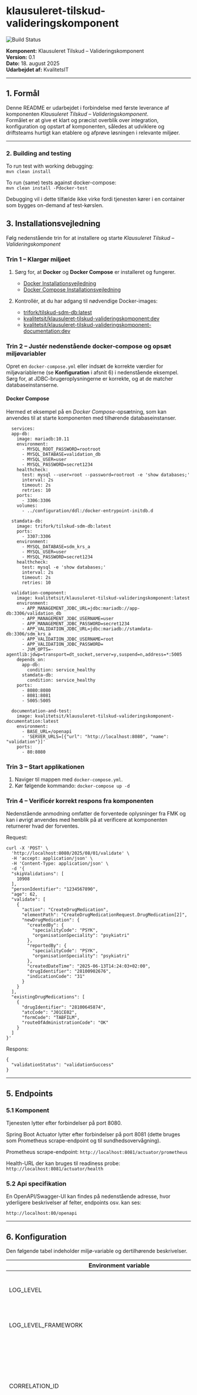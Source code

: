 # klausuleret-tilskud-valideringskomponent

![Build Status](https://github.com/KvalitetsIT/klausuleret-tilskud-valideringskomponent/workflows/CICD/badge.svg)

**Komponent:** Klausuleret Tilskud – Valideringskomponent  
**Version:** 0.1  
**Dato:** 18. august 2025  
**Udarbejdet af:** KvalitetsIT

---

## 1. Formål

Denne README er udarbejdet i forbindelse med første leverance af komponenten *Klausuleret Tilskud –
Valideringskomponent*.  
Formålet er at give et klart og præcist overblik over integration, konfiguration og opstart af komponenten, således at
udviklere og driftsteams hurtigt kan etablere og afprøve løsningen i relevante miljøer.

---

### 2. Building and testing

To run test with working debugging:\
`mvn clean install`

To run (same) tests against docker-compose:\
`mvn clean install -Pdocker-test`

Debugging vil i dette tilfælde ikke virke fordi tjenesten kører i en container som bygges on-demand af test-kørslen.

## 3. Installationsvejledning

Følg nedenstående trin for at installere og starte *Klausuleret Tilskud – Valideringskomponent*

### Trin 1 – Klargør miljøet

1. Sørg for, at **Docker** og **Docker Compose** er installeret og fungerer.
    - [Docker Installationsvejledning](https://docs.docker.com/get-docker/)
    - [Docker Compose Installationsvejledning](https://docs.docker.com/compose/install/)

2. Kontrollér, at du har adgang til nødvendige Docker-images:
    - [trifork/tilskud-sdm-db:latest](https://hub.docker.com/r/trifork/tilskud-sdm-db)
    - [kvalitetsit/klausuleret-tilskud-valideringskomponent:dev](https://hub.docker.com/r/kvalitetsit/klausuleret-tilskud-valideringskomponent)
    - [kvalitetsit/klausuleret-tilskud-valideringskomponent-documentation:dev](https://hub.docker.com/r/kvalitetsit/klausuleret-tilskud-valideringskomponent-documentation)

### Trin 2 – Justér nedenstående docker-compose og opsæt miljøvariabler

Opret en `docker-compose.yml` eller indsæt de korrekte værdier for miljøvariablerne (se **Konfiguration** i afsnit 6) i
nedenstående eksempel. Sørg for, at JDBC-brugeroplysningerne er korrekte, og at de matcher databaseinstanserne.

#### Docker Compose

Hermed et eksempel på en *Docker Compose*-opsætning, som kan anvendes til at starte komponenten med tilhørende
databaseinstanser.

```
  services:
  app-db:
    image: mariadb:10.11
    environment:
      - MYSQL_ROOT_PASSWORD=rootroot
      - MYSQL_DATABASE=validation_db
      - MYSQL_USER=user
      - MYSQL_PASSWORD=secret1234
    healthcheck:
      test: mysql --user=root --password=rootroot -e 'show databases;'
      interval: 2s
      timeout: 2s
      retries: 10
    ports:
      - 3306:3306
    volumes:
      - ../configuration/ddl:/docker-entrypoint-initdb.d

  stamdata-db:
    image: trifork/tilskud-sdm-db:latest
    ports:
      - 3307:3306
    environment:
      - MYSQL_DATABASE=sdm_krs_a
      - MYSQL_USER=user
      - MYSQL_PASSWORD=secret1234
    healthcheck:
      test: mysql -e 'show databases;'
      interval: 2s
      timeout: 2s
      retries: 10
    
  validation-component:
    image: kvalitetsit/klausuleret-tilskud-valideringskomponent:latest
    environment:
      - APP_MANAGEMENT_JDBC_URL=jdbc:mariadb://app-db:3306/validation_db
      - APP_MANAGEMENT_JDBC_USERNAME=user
      - APP_MANAGEMENT_JDBC_PASSWORD=secret1234
      - APP_VALIDATION_JDBC_URL=jdbc:mariadb://stamdata-db:3306/sdm_krs_a
      - APP_VALIDATION_JDBC_USERNAME=root
      - APP_VALIDATION_JDBC_PASSWORD=
      - JVM_OPTS=-agentlib:jdwp=transport=dt_socket,server=y,suspend=n,address=*:5005
    depends_on:
      app-db:
        condition: service_healthy
      stamdata-db:
        condition: service_healthy
    ports:
      - 8080:8080
      - 8081:8081
      - 5005:5005

  documentation-and-test:
    image: kvalitetsit/klausuleret-tilskud-valideringskomponent-documentation:latest
    environment:
      - BASE_URL=/openapi
      - 'SERVER_URLS=[{"url": "http://localhost:8080", "name": "validation"}]'
    ports:
      - 80:8080
```

### Trin 3 – Start applikationen

1. Naviger til mappen med `docker-compose.yml`.
2. Kør følgende kommando: `docker-compose up -d`

### Trin 4 – Verificér korrekt respons fra komponenten

Nedenstående anmodning omfatter de forventede oplysninger fra FMK og kan i øvrigt anvendes med henblik på at verificere
at komponenten returnerer hvad der forventes.

Request:

```
curl -X 'POST' \
  'http://localhost:8080/2025/08/01/validate' \
  -H 'accept: application/json' \
  -H 'Content-Type: application/json' \
  -d '{
  "skipValidations": [
    10908
  ],
  "personIdentifier": "1234567890",
  "age": 62,
  "validate": [
    {
      "action": "CreateDrugMedication",
      "elementPath": "CreateDrugMedicationRequest.DrugMedication[2]",
      "newDrugMedication": {
        "createdBy": {
          "specialityCode": "PSYK",
          "organisationSpeciality": "psykiatri"
        },
        "reportedBy": {
          "specialityCode": "PSYK",
          "organisationSpeciality": "psykiatri"
        },
        "createdDateTime": "2025-06-13T14:24:03+02:00",
        "drugIdentifier": "28100902676",
        "indicationCode": "31"
      }
    }
  ],
  "existingDrugMedications": [
    {
      "drugIdentifier": "28100645874",
      "atcCode": "J01CE02",
      "formCode": "TABFILM",
      "routeOfAdministrationCode": "OK"
    }
  ]
}'
```

Respons:

```
{
  "validationStatus": "validationSuccess"
}
```

---

## 5. Endpoints

### 5.1 Komponent

Tjenesten lytter efter forbindelser på port 8080.

Spring Boot Actuator lytter efter forbindelser på port 8081 (dette bruges som Prometheus scrape-endpoint og til
sundhedsovervågning).

Prometheus scrape-endpoint: `http://localhost:8081/actuator/prometheus`

Health-URL der kan bruges til readiness probe: `http://localhost:8081/actuator/health`

### 5.2 Api specifikation

En OpenAPI/Swagger-UI kan findes på nedenstående
adresse, hvor yderligere beskrivelser af felter, endpoints osv. kan ses:

```
http://localhost:80/openapi
```

---

## 6. Konfiguration

Den følgende tabel indeholder miljø-variable og dertilhørende beskrivelser.

| Environment variable                                          | Description                                                                                                                       | Required |
|---------------------------------------------------------------|-----------------------------------------------------------------------------------------------------------------------------------|----------|
| LOG_LEVEL                                                     | Logniveau for applikations-log. Standardværdi er INFO.                                                                            | Nej      |
| LOG_LEVEL_FRAMEWORK                                           | Logniveau for framework. Standardværdi er INFO.                                                                                   | Nej      |
| CORRELATION_ID                                                | HTTP-header, der angiver hvilken correlation id der skal bruges. Bruges til at korrelere logbeskeder. Standard er "x-request-id". | Nej      |
| APP_ALLOWED_ORIGINS                                           | En liste af URL’er/origins som skal tillades af CORS.                                                                             | Nej      |
| ITUKT_COMMON_ITUKTDB_URL                                      | JDBC-forbindelses-URL til itukt-databasen                                                                                         | Ja       |
| ITUKT_COMMON_ITUKTDB_USERNAME                                 | JDBC-brugernavn                                                                                                                   | Ja       |
| ITUKT_COMMON_ITUKTDB_PASSWORD                                 | JDBC-adgangskode                                                                                                                  | Ja       |
| ITUKT_COMMON_ITUKTDB_CONNECTION_TEST_QUERY                    | Forespørgsel til test af JDBC-forbindelsen. Standard er at bruge JDBC-driveren til at validere forbindelser.                      | Nej      |
| ITUKT_COMMON_ITUKTDB_CONNECTION_MAX_AGE                       | Maksimal tid (ISO 8601-varighed), en forbindelse må være i JDBC-connection pool’en. Standard er 30 minutter                       | Nej      |
| ITUKT_COMMON_ITUKTDB_CONNECTION_MAX_IDLE_TIME                 | Maksimal tid (ISO 8601-varighed), en forbindelse må være inaktiv i JDBC-connection pool’en                                        | Nej      |
| ITUKT_VALIDATION_STAMDATA_STAMDATADB_URL                      | DBC-forbindelses-URL til stamdata-databasen                                                                                       | Ja       |
| ITUKT_VALIDATION_STAMDATA_STAMDATADB_USERNAME                 | JDBC-brugernavn                                                                                                                   | Ja       |
| ITUKT_VALIDATION_STAMDATA_STAMDATADB_PASSWORD                 | JDBC-adgangskode                                                                                                                  | Ja       |
| ITUKT_VALIDATION_STAMDATA_STAMDATADB_CONNECTION_TEST_QUERY    | Forespørgsel til test af JDBC-forbindelsen. Standard er at bruge JDBC-driveren til at validere forbindelser..                     | Nej      |
| ITUKT_VALIDATION_STAMDATA_STAMDATADB_CONNECTION_MAX_AGE       | Maksimal tid (ISO 8601-varighed), en forbindelse må være i JDBC-connection pool’en. Standard er 30 minutter                       | Nej      |
| ITUKT_VALIDATION_STAMDATA_STAMDATADB_CONNECTION_MAX_IDLE_TIME | Maksimal tid (ISO 8601-varighed), en forbindelse må være inaktiv i JDBC-connection pool’en.                                       | Nej      |

Database-forbindelsespoolen er sat op ved hjælp af HikariCP og benytter dens standardindstillinger, som er dokumenteret på: </br> https://github.com/brettwooldridge/HikariCP?tab=readme-ov-file#frequently-used.

---

## 7. Opdatering af afhængigheder
Som standard bruger vi GitHub Actions som vores CI/CD-platform, og den kan også håndtere opdateringer af afhængigheder. Vi benytter GitHubs [Dependabot](https://docs.github.com/en/code-security/dependabot/dependabot-version-updates/configuring-dependabot-version-updates)
til at oprette pull requests med opdateringer af afhængigheder. 